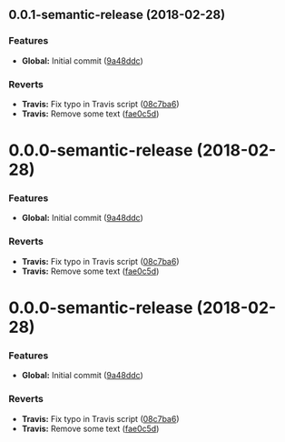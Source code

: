 <a name="0.0.1-semantic-release"></a>
## 0.0.1-semantic-release (2018-02-28)


### Features

* **Global:** Initial commit ([9a48ddc](https://github.com/BartvdWaerden/bartvdwaerden.github.io/commit/9a48ddc))


### Reverts

* **Travis:** Fix typo in Travis script ([08c7ba6](https://github.com/BartvdWaerden/bartvdwaerden.github.io/commit/08c7ba6))
* **Travis:** Remove some text ([fae0c5d](https://github.com/BartvdWaerden/bartvdwaerden.github.io/commit/fae0c5d))



<a name="0.0.0-semantic-release"></a>
# 0.0.0-semantic-release (2018-02-28)


### Features

* **Global:** Initial commit ([9a48ddc](https://github.com/BartvdWaerden/bartvdwaerden.github.io/commit/9a48ddc))


### Reverts

* **Travis:** Fix typo in Travis script ([08c7ba6](https://github.com/BartvdWaerden/bartvdwaerden.github.io/commit/08c7ba6))
* **Travis:** Remove some text ([fae0c5d](https://github.com/BartvdWaerden/bartvdwaerden.github.io/commit/fae0c5d))



<a name="0.0.0-semantic-release"></a>
# 0.0.0-semantic-release (2018-02-28)


### Features

* **Global:** Initial commit ([9a48ddc](https://github.com/BartvdWaerden/bartvdwaerden.github.io/commit/9a48ddc))


### Reverts

* **Travis:** Fix typo in Travis script ([08c7ba6](https://github.com/BartvdWaerden/bartvdwaerden.github.io/commit/08c7ba6))
* **Travis:** Remove some text ([fae0c5d](https://github.com/BartvdWaerden/bartvdwaerden.github.io/commit/fae0c5d))



